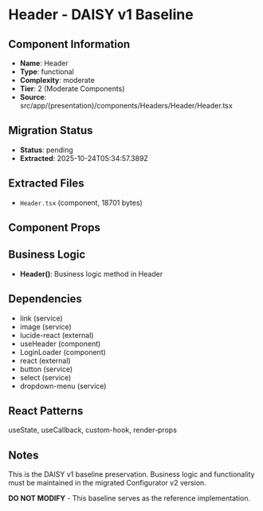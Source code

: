 # Header - DAISY v1 Baseline

## Component Information

- **Name**: Header
- **Type**: functional
- **Complexity**: moderate
- **Tier**: 2 (Moderate Components)
- **Source**: src/app/(presentation)/components/Headers/Header/Header.tsx

## Migration Status

- **Status**: pending
- **Extracted**: 2025-10-24T05:34:57.389Z

## Extracted Files

- `Header.tsx` (component, 18701 bytes)

## Component Props



## Business Logic

- **Header()**: Business logic method in Header

## Dependencies

- link (service)
- image (service)
- lucide-react (external)
- useHeader (component)
- LoginLoader (component)
- react (external)
- button (service)
- select (service)
- dropdown-menu (service)

## React Patterns

useState, useCallback, custom-hook, render-props

## Notes

This is the DAISY v1 baseline preservation. Business logic and functionality
must be maintained in the migrated Configurator v2 version.

**DO NOT MODIFY** - This baseline serves as the reference implementation.

